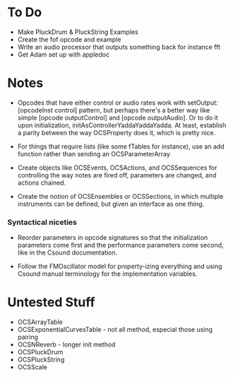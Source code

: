 To Do
=====
* Make PluckDrum & PluckString Examples
* Create the fof opcode and example
* Write an audio processor that outputs something back for instance fft
* Get Adam set up with appledoc

Notes
=====

* Opcodes that have either control or audio rates work with 
setOutput:[opcodeInst control] pattern, but perhaps there's a better way like 
simple [opcode outputControl] and [opcode outputAudio].  Or to do it upon 
initialization, initAsControllerYaddaYaddaYadda.  At least, establish a parity 
between the way OCSProperty does it, which is pretty nice.

* For things that require lists (like some fTables for instance), use an add 
function rather than sending an OCSParameterArray 

* Create objects like OCSEvents, OCSActions, and OCSSequences for controlling 
the way notes are fired off, parameters are changed, and actions chained.

* Create the notion of OCSEnsembles or OCSSections, in which multiple 
instruments can be defined, but given an interface as one thing.  

### Syntactical niceties

* Reorder parameters in opcode signatures so that the initialization parameters 
come first and the performance parameters come second, like in the Csound documentation.

* Follow the FMOscillator model for property-izing everything and using 
Csound manual terminology for the implementation variables.

Untested Stuff
==============
* OCSArrayTable
* OCSExponentialCurvesTable - not all method, especial those using pairing
* OCSNReverb - longer init method
* OCSPluckDrum
* OCSPluckString
* OCSScale